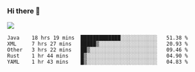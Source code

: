 ### Hi there 👋
![](https://github-readme-stats.vercel.app/api?username=tuichenchuxin)
<!--START_SECTION:waka-->
```text
Java    18 hrs 19 mins  █████████████░░░░░░░░░░░░   51.38 % 
XML     7 hrs 27 mins   █████▒░░░░░░░░░░░░░░░░░░░   20.93 % 
Other   3 hrs 22 mins   ██▒░░░░░░░░░░░░░░░░░░░░░░   09.46 % 
Rust    1 hr 44 mins    █▒░░░░░░░░░░░░░░░░░░░░░░░   04.90 % 
YAML    1 hr 43 mins    █▒░░░░░░░░░░░░░░░░░░░░░░░   04.83 % 
```
<!--END_SECTION:waka-->
